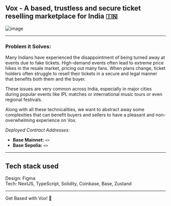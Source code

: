 ## Vox - A based, trustless and secure ticket reselling marketplace for India 🇮🇳

![image](https://github.com/user-attachments/assets/d4c91a4c-c0c7-4ab5-b00b-a8c1b83a10f6)

---
### Problem it Solves:

Many Indians have experienced the disappointment of being turned away at events due to fake tickets. High-demand events often lead to extreme price hikes in the resale market, pricing out many fans. When plans change, ticket holders often struggle to resell their tickets in a secure and legal manner that benefits both them and the buyer.

These issues are very common across India, especially in major cities during popular events like IPL matches or international music tours or even regional festivals.

Along with all these technicalities, we want to abstract away some complexities that can benefit buyers and sellers to have a pleasant and non-overwhelming experience on Vox.

*Deployed Contract Addresses:*

-   **Base Mainnet:** `<>`
-   **Base Sepolia:** `<>`
 
---

## **Tech stack used**

Design: Figma <br />
Tech: NextJS, TypeScript, Solidity, Coinbase, Base, Zustand

---

Get Based with Vox! 💙
